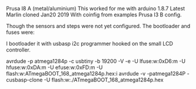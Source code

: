Prusa I8 A (metal/aluminium) 
This worked for me with arduino 1.8.7 Latest Marlin cloned Jan20 2019
With coinfig from examples Prusa I3 B config.

Though the sensors and steps were not yet configured.
The bootloader and fuses were:


I bootloader it with usbasp i2c programmer hooked on the small LCD controller.

avrdude -p atmega1284p -c usbtiny -b 19200 -V -e -U lfuse:w:0xD6:m -U hfuse:w:0xDA:m -U efuse:w:0xFD:m -U flash:w:ATmegaBOOT_168_atmega1284p.hex:i
avrdude -v -patmega1284P -cusbasp-clone -U flash:w:./ATmegaBOOT_168_atmega1284p.hex

